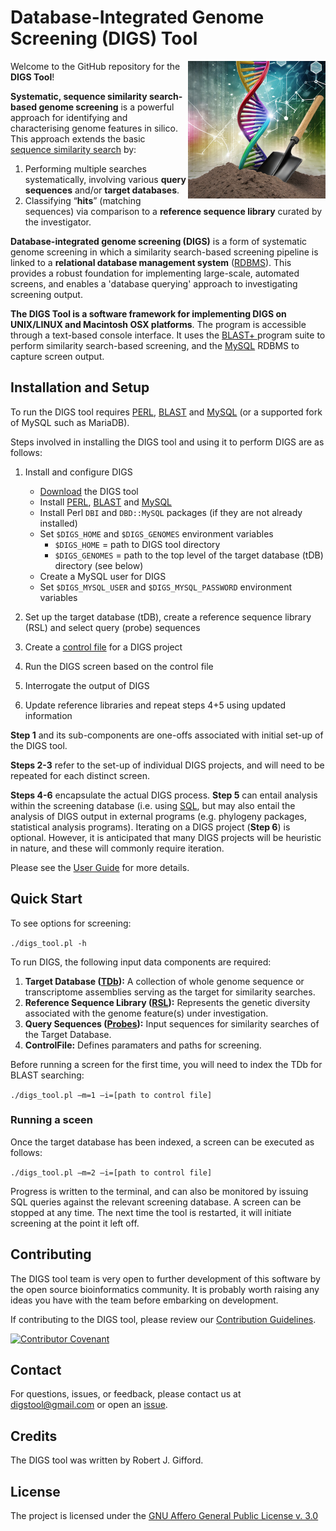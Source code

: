 # Database-Integrated Genome Screening (DIGS) Tool

<img src="md/logo_digs.png" align="right" alt="" width="220" />


Welcome to the GitHub repository for the **DIGS Tool**!

**Systematic, sequence similarity search-based genome screening** is a powerful approach for identifying and characterising genome features in silico. This approach extends the basic [sequence similarity search](https://blast.ncbi.nlm.nih.gov/) by: 

 1. Performing multiple searches systematically, involving various **query sequences** and/or **target databases**.
 2. Classifying “**hits**” (matching sequences) via comparison to a **reference sequence library** curated by the investigator.

**Database-integrated genome screening (DIGS)** is a form of systematic genome screening in which a similarity search-based screening pipeline is linked to a **relational database management system** ([RDBMS](https://www.w3schools.com/mysql/mysql_rdbms.asp)). This provides a robust foundation for implementing large-scale, automated screens, and enables a 'database querying' approach to investigating screening output.

**The DIGS Tool is a software framework for implementing DIGS on UNIX/LINUX and Macintosh OSX platforms**. The program is accessible through a text-based console interface. It uses the [BLAST+ ](https://ftp.ncbi.nlm.nih.gov/blast/executables/blast+/LATEST/) program suite to perform similarity search-based screening, and the [MySQL](https://dev.mysql.com/downloads/mysql/) RDBMS to capture screen output. 

## Installation and Setup 

To run the DIGS tool requires [PERL](https://www.perl.org/), [BLAST](https://ftp.ncbi.nlm.nih.gov/blast/executables/blast+/LATEST/) and [MySQL](https://dev.mysql.com/downloads/mysql/) (or a supported fork of MySQL such as MariaDB).

Steps involved in installing the DIGS tool and using it to perform DIGS are as follows:

1. Install and configure DIGS
    - [Download](https://github.com/giffordlabcvr/DIGS-tool/zipball/master) the DIGS tool
    - Install [PERL](https://www.perl.org/), [BLAST](https://ftp.ncbi.nlm.nih.gov/blast/executables/blast+/LATEST/) and [MySQL](https://dev.mysql.com/downloads/mysql/)
    - Install Perl `DBI` and `DBD::MySQL` packages (if they are not already installed)
    - Set `$DIGS_HOME` and `$DIGS_GENOMES` environment variables
        - `$DIGS_HOME` = path to DIGS tool directory
        - `$DIGS_GENOMES` = path to the top level of the target database (tDB) directory (see below)
    - Create a MySQL user for DIGS
    - Set `$DIGS_MYSQL_USER` and `$DIGS_MYSQL_PASSWORD` environment variables

3. Set up the target database (tDB), create a reference sequence library (RSL) and select query (probe) sequences

4. Create a [control file](https://github.com/giffordlabcvr/DIGS-tool/wiki/DIGS-Tool-Control-File) for a DIGS project

5. Run the DIGS screen based on the control file

6. Interrogate the output of DIGS 

7. Update reference libraries and repeat steps 4+5 using updated information 

**Step 1** and its sub-components are one-offs associated with initial set-up of the DIGS tool. 

**Steps 2-3** refer to the set-up of individual DIGS projects, and will need to be repeated for each distinct screen.

**Steps 4-6** encapsulate the actual DIGS process. **Step 5** can entail analysis within the screening database (i.e. using [SQL](https://github.com/giffordlabcvr/DIGS-tool/wiki/Example-SQL), but may also entail the analysis of DIGS output in external programs (e.g. phylogeny packages, statistical analysis programs). Iterating on a DIGS project (**Step 6**) is optional. However, it is anticipated that many DIGS projects will be heuristic in nature, and these will commonly require iteration.

Please see the [User Guide](https://github.com/giffordlabcvr/DIGS-tool/wiki) for more details.

## Quick Start

To see options for screening: 

`./digs_tool.pl -h` 

To run DIGS, the following input data components are required:

1. **Target Database ([TDb](https://github.com/giffordlabcvr/DIGS-tool/wiki/Target-Database-%28tDB%29)):** A collection of whole genome sequence or transcriptome assemblies serving as the target for similarity searches.
2. **Reference Sequence Library ([RSL](https://github.com/giffordlabcvr/DIGS-tool/wiki/Reference-Sequence-Library-%28RSL%29)):** Represents the genetic diversity associated with the genome feature(s) under investigation.
3. **Query Sequences ([Probes](https://github.com/giffordlabcvr/DIGS-tool/wiki/Query-Sequences-(Probes))):** Input sequences for similarity searches of the Target Database.
4. **ControlFile:** Defines paramaters and paths for screening.


Before running a screen for the first time, you will need to index the TDb for BLAST searching:

`./digs_tool.pl –m=1 –i=[path to control file]`

### Running a sceen

Once the target database has been indexed, a screen can be executed as follows:

`./digs_tool.pl –m=2 –i=[path to control file]`

Progress is written to the terminal, and can also be monitored by issuing SQL queries against the relevant screening database. A screen can be stopped at any time. The next time the tool is restarted, it will initiate screening at the point it left off.


## Contributing

The DIGS tool team is very open to further development of this software by the open source bioinformatics community. It is probably worth raising any ideas you have with the team before embarking on development. 

If contributing to the DIGS tool, please review our [Contribution Guidelines](./md/CONTRIBUTING.md).

[![Contributor Covenant](https://img.shields.io/badge/Contributor%20Covenant-2.1-4baaaa.svg)](./md/code_of_conduct.md) 

## Contact

For questions, issues, or feedback, please contact us at [digstool@gmail.com](mailto:digstool@gmail.com) or open an [issue](https://github.com/giffordlabcvr/DIGS-tool/issues).

## Credits

The DIGS tool was written by Robert J. Gifford.

## License

The project is licensed under the [GNU Affero General Public License v. 3.0](https://www.gnu.org/licenses/agpl-3.0.en.html)
